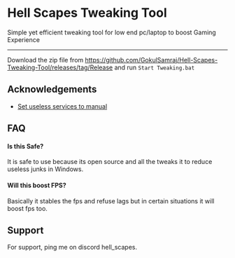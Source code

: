 
# Hell Scapes Tweaking Tool

Simple yet efficient tweaking tool for low end pc/laptop to boost Gaming Experience



---
Download the zip file from https://github.com/GokulSamraj/Hell-Scapes-Tweaking-Tool/releases/tag/Release and run `Start Tweaking.bat`
## Acknowledgements

 - [Set useless services to manual](https://gist.github.com/Brandonbr1/e93fc0219ba68fa0ed37a5f1e4717c1d)



## FAQ

#### Is this Safe?

It is safe to use because its open source and all the tweaks it to reduce useless junks in Windows.

#### Will this boost FPS?

Basically it stables the fps and refuse lags but in certain situations it will boost fps too.


## Support

For support, ping me on discord hell_scapes.

